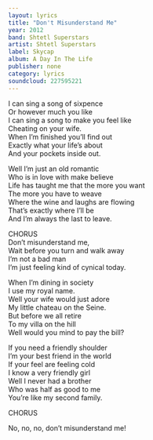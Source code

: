 ```yaml
---
layout: lyrics
title: "Don't Misunderstand Me"
year: 2012
band: Shtetl Superstars
artist: Shtetl Superstars
label: Skycap
album: A Day In The Life
publisher: none
category: lyrics
soundcloud: 227595221
---
```



I can sing a song of sixpence  
Or however much you like  
I can sing a song to make you feel like   
Cheating on your wife.  
When I’m finished you’ll find out  
Exactly what your life’s about  
And your pockets inside out.  
  
Well I’m just an old romantic  
Who is in love with make believe  
Life has taught me that the more you want  
The more you have to weave  
Where the wine and laughs are flowing  
That’s exactly where I’ll be  
And I’m always the last to leave.   
  
CHORUS  
Don’t misunderstand me,  
Wait before you turn and walk away  
I’m not a bad man  
I’m just feeling kind of cynical today.  
  
When I’m dining in society  
I use my royal name.  
Well your wife would just adore  
My little chateau on the Seine.  
But before we all retire  
To my villa on the hill  
Well would you mind to pay the bill?  
  
If you need a friendly shoulder  
I’m your best friend in the world  
If your feel are feeling cold  
I know a very friendly girl  
Well I never had a brother   
Who was half as good to me  
You’re like my second family.  
  
CHORUS  
  
No, no, no, don’t misunderstand me!
